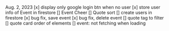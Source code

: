 Aug. 2, 2023
[x] display only google login btn when no user
[x] store user info of Event in firestore
[] Event Cheer
[] Quote sort
[] create users in firestore
[x] bug fix, save event
[x] bug fix, delete event
[] quote tag to filter
[] quote card order of elements
[] event: not fetching when loading